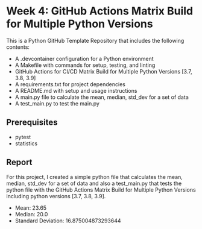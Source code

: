 # Week 4: GitHub Actions Matrix Build for Multiple Python Versions

This is a Python GitHub Template Repository that includes the following contents:
- A .devcontainer configuration for a Python environment
- A Makefile with commands for setup, testing, and linting
- GitHub Actions for CI/CD Matrix Build for Multiple Python Versions [3.7, 3.8, 3.9]
- A requirements.txt for project dependencies
- A README.md with setup and usage instructions
- A main.py file to calculate the mean, median, std_dev for a set of data
- A test_main.py to test the main.py
  
## Prerequisites

- pytest
- statistics

## Report

For this project, I created a simple python file that calculates the mean, median, std_dev for a set of data and also a test_main.py that tests the python file with the GitHub Actions Matrix Build for Multiple Python Versions including python versions [3.7, 3.8, 3.9].
- Mean: 23.65
- Median: 20.0
- Standard Deviation: 16.875004873293644
